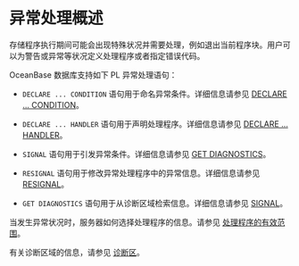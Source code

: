 异常处理概述 
===========================

存储程序执行期间可能会出现特殊状况并需要处理，例如退出当前程序块。用户可以为警告或异常等状况定义处理程序或者指定错误代码。

OceanBase 数据库支持如下 PL 异常处理语句：

* `DECLARE ... CONDITION` 语句用于命名异常条件。详细信息请参见 [DECLARE ... CONDITION](../9.pl-exception-handling-statement/2.declare-condition.md)。

  

* `DECLARE ... HANDLER` 语句用于声明处理程序。详细信息请参见 [DECLARE ... HANDLER](../9.pl-exception-handling-statement/3.declare-handler.md)。

  

* `SIGNAL` 语句用于引发异常条件。详细信息请参见 [GET DIAGNOSTICS](../9.pl-exception-handling-statement/4.get-diagnostics.md)。

  

* `RESIGNAL` 语句用于修改异常处理程序中的异常信息。详细信息请参见 [RESIGNAL](../9.pl-exception-handling-statement/5.RESIGNAL.md)。

  

* `GET DIAGNOSTICS` 语句用于从诊断区域检索信息。详细信息请参见 [SIGNAL](../9.pl-exception-handling-statement/6.SIGNAL.md)。

  




当发生异常状况时，服务器如何选择处理程序的信息。请参见 [处理程序的有效范围](../9.pl-exception-handling-statement/7.scope-rules-for-handlers.md)。

有关诊断区域的信息，请参见 [诊断区](../9.pl-exception-handling-statement/8.diagnostic-area.md)。

